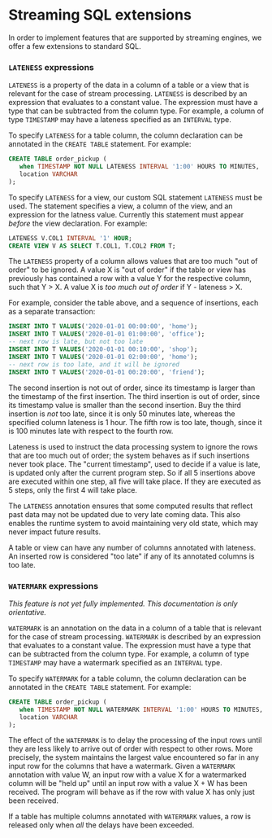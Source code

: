 # Streaming SQL extensions

In order to implement features that are supported by streaming
engines, we offer a few extensions to standard SQL.

### `LATENESS` expressions

`LATENESS` is a property of the data in a column of a table or a view
that is relevant for the case of stream processing.  `LATENESS` is
described by an expression that evaluates to a constant value.  The
expression must have a type that can be subtracted from the column
type.  For example, a column of type `TIMESTAMP` may have a lateness
specified as an `INTERVAL` type.

To specify `LATENESS` for a table column, the column declaration can
be annotated in the `CREATE TABLE` statement.  For example:

```sql
CREATE TABLE order_pickup (
   when TIMESTAMP NOT NULL LATENESS INTERVAL '1:00' HOURS TO MINUTES,
   location VARCHAR
);
```

To specify `LATENESS` for a view, our custom SQL statement `LATENESS`
must be used.  The statement specifies a view, a column of the view,
and an expression for the latness value.  Currently this statement
must appear *before* the view declaration.  For example:

```sql
LATENESS V.COL1 INTERVAL '1' HOUR;
CREATE VIEW V AS SELECT T.COL1, T.COL2 FROM T;
```

The `LATENESS` property of a column allows values that are too much
"out of order" to be ignored.  A value X is "out of order" if the
table or view has previously has contained a row with a value Y for
the respective column, such that Y > X.  A value X is *too much out of
order* if Y - lateness > X.

For example, consider the table above, and a sequence of insertions,
each as a separate transaction:

```sql
INSERT INTO T VALUES('2020-01-01 00:00:00', 'home');
INSERT INTO T VALUES('2020-01-01 01:00:00', 'office');
-- next row is late, but not too late
INSERT INTO T VALUES('2020-01-01 00:10:00', 'shop');
INSERT INTO T VALUES('2020-01-01 02:00:00', 'home');
-- next row is too late, and it will be ignored
INSERT INTO T VALUES('2020-01-01 00:20:00', 'friend');
```

The second insertion is not out of order, since its timestamp is
larger than the timestamp of the first insertion.  The third insertion
is out of order, since its timestamp value is smaller than the second
insertion.  Buy the third insertion is *not* too late, since it is
only 50 minutes late, whereas the specified column lateness is 1 hour.
The fifth row is too late, though, since it is 100 minutes late with
respect to the fourth row.

Lateness is used to instruct the data processing system to ignore the
rows that are too much out of order; the system behaves as if such
insertions never took place.  The "current timestamp", used to decide
if a value is late, is updated only after the current program step.
So if all 5 insertions above are executed within one step, all five
will take place.  If they are executed as 5 steps, only the first 4
will take place.

The `LATENESS` annotation ensures that some computed results that
reflect past data may not be updated due to very late coming data.
This also enables the runtime system to avoid maintaining very old
state, which may never impact future results.

A table or view can have any number of columns annotated with
lateness.  An inserted row is considered "too late" if any of its
annotated columns is too late.

### `WATERMARK` expressions

*This feature is not yet fully implemented.  This documentation is
 only orientative.*

`WATERMARK` is an annotation on the data in a column of a table that
is relevant for the case of stream processing.  `WATERMARK` is
described by an expression that evaluates to a constant value.  The
expression must have a type that can be subtracted from the column
type.  For example, a column of type `TIMESTAMP` may have a watermark
specified as an `INTERVAL` type.

To specify `WATERMARK` for a table column, the column declaration can
be annotated in the `CREATE TABLE` statement.  For example:

```sql
CREATE TABLE order_pickup (
   when TIMESTAMP NOT NULL WATERMARK INTERVAL '1:00' HOURS TO MINUTES,
   location VARCHAR
);
```

The effect of the `WATERMARK` is to delay the processing of the input
rows until they are less likely to arrive out of order with respect to
other rows.  More precisely, the system maintains the largest value
encountered so far in any input row for the columns that have a
watermark.  Given a `WATERMARK` annotation with value W, an input row
with a value X for a watermarked column will be "held up" until an
input row with a value X + W has been received.  The program will
behave as if the row with value X has only just been received.

If a table has multiple columns annotated with `WATERMARK` values, a
row is released only when *all* the delays have been exceeded.